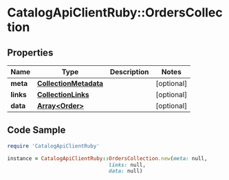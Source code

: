 # CatalogApiClientRuby::OrdersCollection

## Properties

Name | Type | Description | Notes
------------ | ------------- | ------------- | -------------
**meta** | [**CollectionMetadata**](CollectionMetadata.md) |  | [optional] 
**links** | [**CollectionLinks**](CollectionLinks.md) |  | [optional] 
**data** | [**Array&lt;Order&gt;**](Order.md) |  | [optional] 

## Code Sample

```ruby
require 'CatalogApiClientRuby'

instance = CatalogApiClientRuby::OrdersCollection.new(meta: null,
                                 links: null,
                                 data: null)
```



